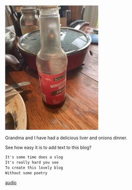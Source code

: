 

 

![This is an image of a Worcestershire sauce bottle.](15_May_2021_14_46_41.jpg)



Grandma and I have had a delicious liver and onions dinner. 



See how easy it is to add text to this blog? 



```md
It's some time does a slog
It's really hard you see
To create this lovely blog
Without some poetry
``` 

[audio](15_May_2021_14_49_11.m4a)